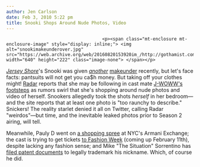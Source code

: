 ```yaml
---
author: Jen Carlson
date: Feb 3, 2010 5:22 pm
title: Snooki Shops Around Nude Photos, Video
---
```


	
										<p><span class="mt-enclosure mt-enclosure-image" style="display: inline;"> <img alt="snookimakeunderover.jpg" src="https://web.archive.org/web/20160820153920im_/http://gothamist.com/attachments/arts_jen/snookimakeunderover.jpg" width="640" height="222" class="image-none"> </span></p>

<p><a href="https://web.archive.org/web/20160820153920/http://gothamist.com/tags/jerseyshore"><em>Jersey Shore</em></a>&apos;s Snooki was given <a href="https://web.archive.org/web/20160820153920/http://gothamist.com/2010/01/30/original_jersey_shore_cast_returns.php"><em>another</em></a> <a href="https://web.archive.org/web/20160820153920/http://www.huffingtonpost.com/2010/02/03/snookis-tasteful-makeover_n_447956.html">makeunder</a> recently, but let&apos;s face facts: pantsuits will not get you ca$h money. But taking off your clothes might! <a href="https://web.archive.org/web/20160820153920/http://www.radaronline.com/exclusives/2010/02/exclusive-snooki-nude-photos-sale">Radar</a> reports that she may be following in cast mate <a href="https://web.archive.org/web/20160820153920/http://gothamist.com/2010/01/27/j-woww.php">J-WOWW&apos;s footsteps</a> as rumors swirl that she&apos;s shopping around nude photos and video of herself. Snookers allegedly took the shots <em>herself</em> in her bedroom&#x2014;and the site reports that at least one photo is &quot;too raunchy to describe.&quot; Snickers! The reality starlet denied it all on Twitter, calling Radar &quot;weirdos&quot;&#x2014;but time, and the inevitable leaked photos prior to Season 2 airing, will tell.</p>

<p>Meanwhile, Pauly D went on <a href="https://web.archive.org/web/20160820153920/http://www.radaronline.com/exclusives/2010/02/exclusive-video-jersey-shore-pauly-ds-new-york-shopping-spree ">a shopping spree</a> at NYC&apos;s Armani Exchange; the cast is trying to get tickets <a href="https://web.archive.org/web/20160820153920/http://www.nypost.com/p/pagesix/shore_stars_jolt_fashionistas_buXG1FCXUKDprYbyBGY8pI">to Fashion Week</a> (coming up February 11th), despite lacking any fashion sense; and Mike &quot;The Situation&quot; Sorrentino has <a href="https://web.archive.org/web/20160820153920/http://videogum.com/archives/behind_the_scenes/the_situation_inventor_of_the_112371.html">filed patent documents</a> to legally trademark his nickname. Which, of course he did.</p>					
										
									
				